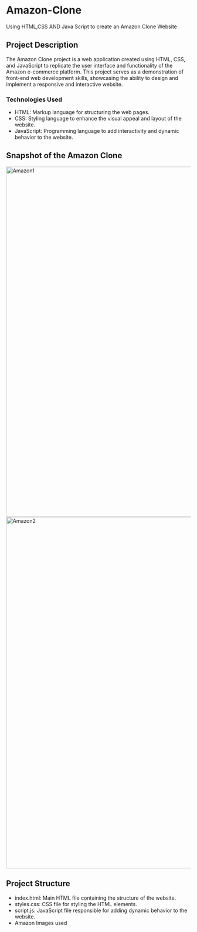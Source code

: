 # Amazon-Clone
Using HTML,CSS AND Java Script to create an Amazon Clone Website
## Project Description
The Amazon Clone project is a web application created using HTML, CSS, and JavaScript to replicate the user interface and functionality of the Amazon e-commerce platform. This project serves as a demonstration of front-end web development skills, showcasing the ability to design and implement a responsive and interactive website.
### Technologies Used
- HTML: Markup language for structuring the web pages.
- CSS: Styling language to enhance the visual appeal and layout of the website.
- JavaScript: Programming language to add interactivity and dynamic behavior to the website.
## Snapshot of the Amazon Clone 
<img width="953" alt="Amazon1" src="https://github.com/bisola99/Amazon-Clone/assets/123836101/89eed119-591e-4873-96e0-a19286e2f473">
<img width="956" alt="Amazon2" src="https://github.com/bisola99/Amazon-Clone/assets/123836101/5dab0c0e-a5de-4442-b0b7-934853815a63">


## Project Structure
- index.html: Main HTML file containing the structure of the website.
- styles.css: CSS file for styling the HTML elements.
- script.js: JavaScript file responsible for adding dynamic behavior to the website.
- Amazon Images used

